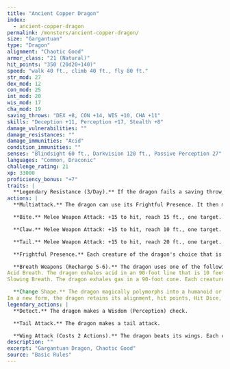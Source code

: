 ```yaml
---
title: "Ancient Copper Dragon"
index:
  - ancient-copper-dragon
permalink: /monsters/ancient-copper-dragon/
size: "Gargantuan"
type: "Dragon"
alignment: "Chaotic Good"
armor_class: "21 (Natural)"
hit_points: "350 (20d20+140)"
speed: "walk 40 ft., climb 40 ft., fly 80 ft."
str_mod: 27
dex_mod: 12
con_mod: 25
int_mod: 20
wis_mod: 17
cha_mod: 19
saving_throws: "DEX +8, CON +14, WIS +10, CHA +11"
skills: "Deception +11, Perception +17, Stealth +8"
damage_vulnerabilities: ""
damage_resistances: ""
damage_immunities: "Acid"
condition_immunities: ""
senses: "Blindsight 60 ft., Darkvision 120 ft., Passive Perception 27"
languages: "Common, Draconic"
challenge_rating: 21
xp: 33000
proficiency_bonus: "+7"
traits: |
  **Legendary Resistance (3/Day).** If the dragon fails a saving throw, it can choose to succeed instead.
actions: |
  **Multiattack.** The dragon can use its Frightful Presence. It then makes three attacks: one with its bite and two with its claws.

  **Bite.** Melee Weapon Attack: +15 to hit, reach 15 ft., one target. Hit: 19 (2d10 + 8) piercing damage.

  **Claw.** Melee Weapon Attack: +15 to hit, reach 10 ft., one target. Hit: 15 (2d6 + 8) slashing damage.

  **Tail.** Melee Weapon Attack: +15 to hit, reach 20 ft., one target. Hit: 17 (2d8 + 8) bludgeoning damage.

  **Frightful Presence.** Each creature of the dragon's choice that is within 120 feet of the dragon and aware of it must succeed on a DC 19 Wisdom saving throw or become frightened for 1 minute. A creature can repeat the saving throw at the end of each of its turns, ending the effect on itself on a success. If a creature's saving throw is successful or the effect ends for it, the creature is immune to the dragon's Frightful Presence for the next 24 hours.

  **Breath Weapons (Recharge 5-6).** The dragon uses one of the following breath weapons.
Acid Breath. The dragon exhales acid in an 90-foot line that is 10 feet wide. Each creature in that line must make a DC 22 Dexterity saving throw, taking 63 (14d8) acid damage on a failed save, or half as much damage on a successful one.
Slowing Breath. The dragon exhales gas in a 90-foot cone. Each creature in that area must succeed on a DC 22 Constitution saving throw. On a failed save, the creature can't use reactions, its speed is halved, and it can't make more than one attack on its turn. In addition, the creature can use either an action or a bonus action on its turn, but not both. These effects last for 1 minute. The creature can repeat the saving throw at the end of each of its turns, ending the effect on itself with a successful save.

  **Change Shape.** The dragon magically polymorphs into a humanoid or beast that has a challenge rating no higher than its own, or back into its true form. It reverts to its true form if it dies. Any equipment it is wearing or carrying is absorbed or borne by the new form (the dragon's choice).
In a new form, the dragon retains its alignment, hit points, Hit Dice, ability to speak, proficiencies, Legendary Resistance, lair actions, and Intelligence, Wisdom, and Charisma scores, as well as this action. Its statistics and capabilities are otherwise replaced by those of the new form, except any class features or legendary actions of that form.  
legendary_actions: |
  **Detect.** The dragon makes a Wisdom (Perception) check.

  **Tail Attack.** The dragon makes a tail attack.

  **Wing Attack (Costs 2 Actions).** The dragon beats its wings. Each creature within 15 ft. of the dragon must succeed on a DC 23 Dexterity saving throw or take 15 (2d6 + 8) bludgeoning damage and be knocked prone. The dragon can then fly up to half its flying speed.
description: ""
excerpt: "Gargantuan Dragon, Chaotic Good"
source: "Basic Rules"
---
```

